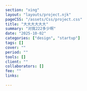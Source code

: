```yaml
---
section: "xing"
layout: "layouts/project.njk"
pageCSS: "/assets/Css/project.css"
title: "大大大大大大"
summary: "对我222多少啊"
date: "2025-10-02"
categories: ["design", "startup"]
tags: []
cover: ""
period: ""
tools: []
client: ""
collaborators: []
fee: ""
links:
  
---
```


